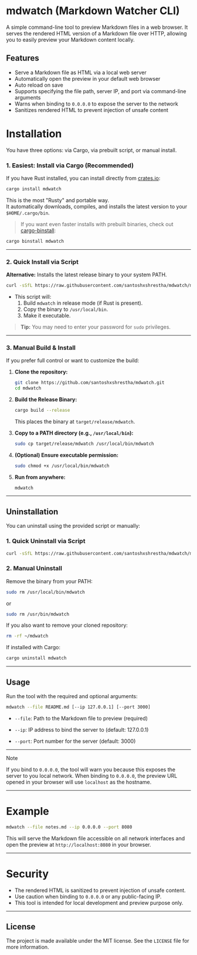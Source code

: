 # mdwatch (Markdown Watcher CLI)

A simple command-line tool to preview Markdown files in a web browser. It serves the rendered HTML version of a Markdown file over HTTP, allowing you to easily preview your Markdown content locally.

## Features

- Serve a Markdown file as HTML via a local web server
- Automatically open the preview in your default web browser
- Auto reload on save
- Supports specifying the file path, server IP, and port via command-line arguments
- Warns when binding to `0.0.0.0` to expose the server to the network
- Sanitizes rendered HTML to prevent injection of unsafe content

# Installation

You have three options: via Cargo, via prebuilt script, or manual install.

### 1. Easiest: Install via Cargo (Recommended)

If you have Rust installed, you can install directly from [crates.io](https://crates.io):

```bash
cargo install mdwatch
```

This is the most "Rusty" and portable way.  
It automatically downloads, compiles, and installs the latest version to your `$HOME/.cargo/bin`.

> If you want even faster installs with prebuilt binaries, check out [cargo-binstall](https://github.com/cargo-bins/cargo-binstall):

```bash
cargo binstall mdwatch
```

---

### 2. Quick Install via Script

**Alternative:** Installs the latest release binary to your system PATH.

```bash
curl -sSfL https://raw.githubusercontent.com/santoshxshrestha/mdwatch/main/scripts/install.sh | bash
```

- This script will:
  1. Build `mdwatch` in release mode (if Rust is present).
  2. Copy the binary to `/usr/local/bin`.
  3. Make it executable.

> **Tip:** You may need to enter your password for `sudo` privileges.

---

### 3. Manual Build & Install

If you prefer full control or want to customize the build:

1. **Clone the repository:**

   ```bash
   git clone https://github.com/santoshxshrestha/mdwatch.git
   cd mdwatch
   ```

2. **Build the Release Binary:**

   ```bash
   cargo build --release
   ```

   This places the binary at `target/release/mdwatch`.

3. **Copy to a PATH directory (e.g., `/usr/local/bin`):**

   ```bash
   sudo cp target/release/mdwatch /usr/local/bin/mdwatch
   ```

4. **(Optional) Ensure executable permission:**

   ```bash
   sudo chmod +x /usr/local/bin/mdwatch
   ```

5. **Run from anywhere:**

   ```bash
   mdwatch
   ```

---

## Uninstallation

You can uninstall using the provided script or manually:

### 1. Quick Uninstall via Script

```bash
curl -sSfL https://raw.githubusercontent.com/santoshxshrestha/mdwatch/main/scripts/uninstall.sh | bash
```

### 2. Manual Uninstall

Remove the binary from your PATH:

```bash
sudo rm /usr/local/bin/mdwatch
```

or

```bash
sudo rm /usr/bin/mdwatch
```

If you also want to remove your cloned repository:

```bash
rm -rf ~/mdwatch
```

If installed with Cargo:

```bash
cargo uninstall mdwatch
```

---

## Usage

Run the tool with the required and optional arguments:

```bash
mdwatch --file README.md [--ip 127.0.0.1] [--port 3000]

```

- `--file`: Path to the Markdown file to preview (required)

- `--ip`: IP address to bind the server to (default: 127.0.0.1)

- `--port`: Port number for the server (default: 3000)

---

> [!NOTE]
> If you bind to `0.0.0.0`, the tool will warn you because this exposes the server to you local network.
> When binding to `0.0.0.0`, the preview URL opened in your browser will use `localhost` as the hostname.

---

# Example

```bash
mdwatch --file notes.md --ip 0.0.0.0 --port 8080
```

This will serve the Markdown file accessible on all network interfaces and open the preview at
`http://localhost:8080` in your browser.

---

# Security

- The rendered HTML is sanitized to prevent injection of unsafe content.
- Use caution when binding to `0.0.0.0` or any public-facing IP.
- This tool is intended for local development and preview purpose only.

---

## License

The project is made available under the MIT license. See the `LICENSE` file for more information.

